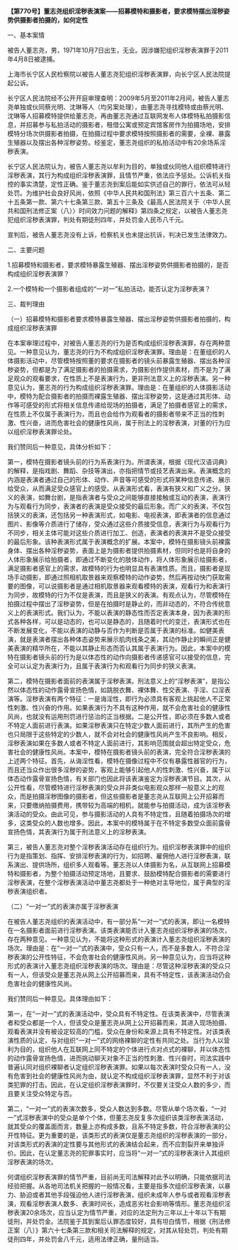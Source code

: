 **【第770号】董志尧组织淫秽表演案——招募模特和摄影者，要求模特摆出淫秽姿势供摄影者拍摄的，如何定性**

一、基本案情

被告人董志尧，男，1971年10月7日出生，无业。因涉嫌犯组织淫秽表演罪于2011年4月8日被逮捕。

上海市长宁区人民检察院以被告人董志尧犯组织淫秽表演罪，向长宁区人民法院提起公诉。

长宁区人民法院经不公开开庭审理查明：2009年5月至2011年2月间，被告人董志尧单独或伙同蔡光明、沈琳等人（均另案处理），由董志尧寻找模特或由蔡光明、沈琳等人招募模特提供给董志尧，再由董志尧通过互联网发布人体模特私拍摄影信息，并招募参与私拍活动的摄影者，租借公寓或预定宾馆客房作为拍摄场地，安排模特分场次供摄影者拍摄，在拍摄过程中要求模特按照摄影者的需要，全裸、暴露生殖器以及摆出各种淫秽姿势。经鉴定，董志尧组织的私拍活动中有20余场系淫秽表演。

长宁区人民法院认为，被告人董志尧以牟利为目的，单独或伙同他人组织模特进行淫秽表演，其行为构成组织淫秽表演罪，且情节严重，依法应予惩处。公诉机关指控的事实清楚，定性正确。鉴于董志尧到案后能如实供述自己的罪行，依法可从轻处罚。为维护社会良好风尚，依照《中华人民共和国刑法》第三百六十五条、第二十五条第一款、第六十七条第三款、第五十三条及《最高人民法院关于〈中华人民共和国刑法修正案（八）〉时间效力问题的解释》第四条之规定，以被告人董志尧犯组织淫秽表演罪，判处有期徒刑四年，并处罚金人民币八千元。

宣判后，被告人董志尧没有上诉，检察机关也未提出抗诉，判决已发生法律效力。

二、主要问题

1.招募模特和摄影者，要求模特暴露生殖器、摆出淫秽姿势供摄影者拍摄的，是否构成组织淫秽表演罪？

2.一个模特和一个摄影者组成的“一对一”私拍活动，能否认定为淫秽表演？

三、裁判理由

（一）招募模特和摄影者要求模特暴露生殖器、摆出淫秽姿势供摄影者拍摄的，构成组织淫秽表演罪

在本案审理过程中，对被告人董志尧的行为是否构成组织淫秽表演罪，存在两种意见。一种意见认为，董志尧的行为不构成组织淫秽表演罪。理由是：在董组织的人体摄影活动中，尽管模特按照董的要求在摄影者的镜头前暴露生殖器、摆出各种淫秽姿势，但都是为了满足摄影者的拍摄需求，为摄影创作提供素材，而不是为了满足观众的观看要求，在性质上不是表演行为，更非刑法意义上的淫秽表演。另一种意见认为，董志尧的行为构成组织淫秽表演罪。理由是：在董组织的人体摄影活动中，模特为配合摄影者的拍摄而裸露生殖器、摆出淫秽姿势，这是通过其形体、动作等可感受的形式将相关信息传递给现场的拍摄者，满足了拍摄者感官上的需求，在性质上不仅属于表演行为，而且也会给作为观看者的摄影者带来不正当的性刺激、性兴奋，进而危害社会的健康性风尚，属于刑法上的淫秽表演，对董的行为应以组织淫秽表演罪论处。

我们赞同后一种意见，具体分析如下：

第一，模特在摄影者镜头前的行为系表演行为。所谓表演，根据《现代汉语词典》的解释，是指戏剧、舞蹈、杂技等演出，亦指把情节或技艺表演出来。表演概念的内涵是表演者通过自己的形体、动作、声音等可感受的形式将某种信息传递、展示给受众，从而满足受众感官上的感受。从表演形式看，表演有狭义和广义之分。狭义的表演，如舞台剧，是指表演者与受众之间能够直接接触或互动的表演，表演行为与观看行为同步，表演者的表演是受众接受的最后形象。而广义的表演，不仅包括狭义的表演，还包括另一种表演形式，如电影、电视表演，即表演者的信息通过图片、影像等介质进行了储存，受众通过这些介质接受信息，表演行为与观看行为不同步，相关主体可能对这些介质进行加工、创造，表演者的表演并不是受众接受的最后形象。该种表演形式属于表演概念的扩展。本案中，模特在摄影镜头前裸露身体、摆出各种淫秽姿势，表面上是为摄影者提供拍摄素材，但同时也是将自身的人体形象展示给拍摄者，即通过不断变化的肢体动作，将人体形象展示给摄影者，满足摄影者感官上的需求，故模特的行为也明显具有表演性质。而且，摄影者是现场手动摄影，即通过照相机取景器来观察模特的动作姿势，然后再按动快门获取需要的图像，可以说摄影者是通过相机取景器来观看模特的表演，观看行为和表演行为同步，故模特的行为不仅是表演，而且是狭义的表演。有观点认为，尽管模特在拍摄过程中摆出了淫秽姿势，但是在拍摄时是静止的，而非动态的，不符合传统意义上的表演形式。我们认为，不能以表演的静态性而否定表演本身，因为表演的形式各种各样，可以是动态的，也可以是静态的，且随着时代的变迁，表演形式也在不断发展变化，不能以表演的动静与否作为判断是否属于表演的标准。如健美表演，就是表演者摆出各种体态姿势来展示肌肉线条之美，其动作静止的瞬间正是健美表演的精华所在，不能以其静止形态而否认其属于表演行为。因此，本案中的模特在摄影者镜头前的行为是以体态性的动作向摄影者传递感官可以接受的信息，完全可以认定为表演行为，且属于表演行为和观看行为同步的狭义表演。

第二，模特在摄影者面前的表演属于淫秽表演。刑法意义上的“淫秽表演”，是指公然以体态性的动作露骨宣扬色情，如跳脱衣舞、裸体舞、性交表演、手淫、口淫表演等。淫秽表演有两个特征：一是诲淫性，即行为必须具有客观上挑起他人不正常性刺激、性兴奋的作用。如果表演行为不具有这种作用，就不会危害社会的健康性风尚，也就没有运用刑罚进行惩治的正当根据。二是公开性，即必须在多数人或者不特定人面前进行表演。如果淫秽表演只在特定少数人面前进行，其所产生的危害也只局限于这些特定的少数人，就不会对社会的健康性风尚产生不良影响。相反，淫秽表演如果在多数人或者不特定人面前进行，其影响范围就会超出特定受众，危害社会的健康性风尚。本案中，模特在摄影者镜头前的表演，完全符合淫秽表演的上述两个特征。首先，从诲淫性看，模特在摄像过程中不仅有暴露性器官的行为，而且还当众作出很多淫秽的姿势，客观上能够引起他人的性刺激、性兴奋，属于以体态动作露骨宣扬色情，有关部门也因此将该表演鉴定为淫秽表演节目。其次，从公开性看，尽管模特进行淫秽表演的受众并非类似电影观众那样一般意义上的观众，而是拍摄淫秽图像的摄影者，但这些摄影者是董志尧从互联网上公开招募而来，只要缴纳拍摄费用，携带较为高端的相机，就能参与拍摄活动，成为该淫秽表演活动的受众。由此可见，参与摄影活动的人具有不特定性，且随着拍摄场次的增多，这类受众的人数也增多。因此，本案中的模特属于在不特定多数受众面前露骨宣扬色情，其表演行为属于刑法意义上的淫秽表演。

第三，被告人董志尧对整个淫秽表演活动存在组织行为。组织淫秽表演罪中的组织行为是指策划、指挥、安排淫秽表演的行为，如招聘、雇佣他人进行淫秽表演，联系演出、提供场所，组织多人观看等。董志尧以人体摄影为名，从互联网上招募模特和摄影者，为整个拍摄活动预定场地，且要求、鼓励模特配合摄影者的需要进行淫秽表演，在整个淫秽表演活动中董志尧都处于一种绝对主导地位，属于典型的淫秽表演组织者。

（二）“一对一”式的表演亦属于淫秽表演

在被告人董志尧组织的表演活动中，有一部分系“一对一”式的表演，即让一名模特在一名摄影者面前进行淫秽表演。该类表演能否计入董志尧组织淫秽表演的场次，存在两种意见。一种意见认为，不能将这种形式的表演计入董志尧组织淫秽表演的场次。理由是：在“一对一”式的表演中，受众只有一人，而不是多数人，不符合淫秽表演的公开性特征，不会危害社会的健康性风尚。另一种意见认为，应当将这种形式的表演计入董志尧组织淫秽表演的场次。理由是：尽管这种淫秽表演的受众只有一人，但该受众是董志尧从网上公开招募而来，具有不特定性，该表演活动仍会危害社会的健康性风尚。

我们赞同后一种意见。具体理由如下：

第一，在“一对一”式的表演活动中，受众具有不特定性。在该类表演中，尽管表演者和受众都是一个人，但该受众是董志尧从网上公开招募而来，其进入现场拍摄、观看表演并没有被设定较高的门槛，受众在身份和来源上具有不特定性。对该类表演性质的认定，与对组织“一对一”式的网络裸聊的定性有共同之处。当行为人以营利为目的，组织他人在互联网上同不特定的个体进行点对点式的裸聊，并以体态性的动作露骨宣扬色情，进而挑动聊天对象不正当的性刺激、性兴奋时，司法实践中普遍认同对组织裸聊者认定组织淫秽表演罪。如果以每次表演时受众只有一人，没有危害到社会的健康性风尚为由，就认定不构成组织淫秽表演罪，显然不利于对该类犯罪的打击。因此，在认定组织淫秽表演罪时，不仅要关注受众人数的多少，而且要关注受众特定与否。

第二，“一对一”式的表演次数多，受众人数达到多数。尽管从单个场次看，“一对一”式淫秽表演中的受众是单个个体，但董志尧反复多次组织该类淫秽表演活动，就其受众的覆盖面而言，数量上亦构成多数，且系不特定多数，符合淫秽表演的公开性特征。更为重要的是，该类形式的表演仅是董志尧组织的淫秽表演的一部分，对该类形式的表演的定性要与其他形式的表演结合起来，而不应割裂开来单独评价。因此，在认定董志尧的犯罪事实时，应当将“一对一”式的淫秽表演计入其组织淫秽表演的场次。

何谓组织淫秽表演罪的情节严重，目前尚无司法解释对此予以明确，只能依据司法经验把握。从各地司法机关把握的一般情况看，主要是指多次组织淫秽表演，以暴力、胁迫或者其他手段强迫他人进行淫秽表演，组织未成年人参与或者观看淫秽表演，观看淫秽表演人数多、表演时间长，造成恶劣社会影响等情形。董志尧组织淫秽表演20余场次，应当认定为情节严重，对应的法定刑为三年以上十年以下有期徒刑，并处罚金。法院鉴于其到案后认罪态度较好，具有坦白情节，根据《刑法修正案（八）》第六十七条第三款和相关司法解释的规定，对其从轻处罚，判处有期徒刑四年，并处罚金八千元，适用法律正确，量刑适当。